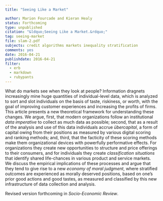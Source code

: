 ```yaml
---
title: "Seeing Like a Market"

author: Marion Fourcade and Kieran Healy
status: Forthcoming
type: unpublished
citation: "&ldquo;Seeing Like a Market.&rdquo;"
tag: seeing-market
file: slam-2.pdf
subjects: credit algorithms markets inequality stratification
comments: yes
date: 2016-04-21
publishdate: 2016-04-21
filter:
  - erb
  - markdown
  - rubypants
---
```

What do markets see when they look at people? Information dragnets increasingly mine huge quantities of individual-level data, which is analyzed to sort and slot individuals on the basis of taste, riskiness, or worth, with the goal of improving customer experiences and increasing the profits of  firms. This article presents a new theoretical framework for understanding these changes. We argue, first, that modern organizations follow an institutional *data imperative* to collect as much data as possible; second, that as a result of the analysis and use of this data individuals accrue *übercapital*, a form of capital  owing from their positions as measured by various digital scoring and ranking methods; and, third, that the facticity of these scoring methods make them organizational devices with powerfully performative effects. For organizations they create new opportunities to structure and price offerings to their consumers, and for individuals they create *classification situations* that identify shared life-chances in various product and service markets. We discuss the empirical implications of these processes and argue that they tend to give rise to a new *economy of moral judgment*, where stratified outcomes are experienced as morally deserved positions, based on one’s prior good actions and good tastes, as measured and classified by this new infrastructure of data collection and analysis.

Revised version forthcoming in *Socio-Economic Review*.
